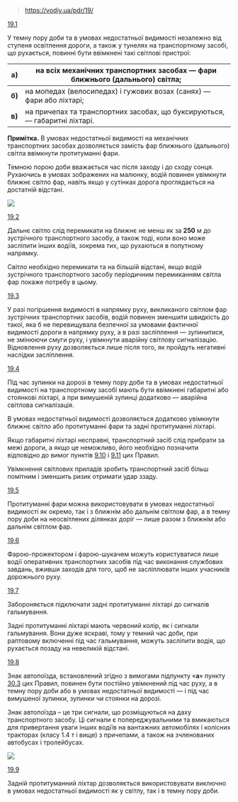 > https://vodiy.ua/pdr/19/

[19.1](https://vodiy.ua/pdr/19/#191 "постійне посилання")

У темну пору доби та в умовах недостатньої видимості незалежно від ступеня освітлення дороги, а також у тунелях на транспортному засобі, що рухається, повинні бути ввімкнені такі світлові пристрої:

| **a)** | на всіх механічних транспортних засобах — фари ближнього (дальнього) світла; |
| --- | --- |
| **б)** | на мопедах (велосипедах) і гужових возах (санях) — фари або ліхтарі; |
| **в)** | на причепах та транспортних засобах, що буксируються, — габаритні ліхтарі. |

**Примітка.** В умовах недостатньої видимості на механічних транспортних засобах дозволяється замість фар ближнього (дальнього) світла ввімкнути протитуманні фари.

Темною порою доби вважається час після заходу і до сходу сонця. Рухаючись в умовах зображених на малюнку, водій повинен увімкнути ближнє світло фар, навіть якщо у сутінках дорога проглядається на достатній відстані.

![](https://vodiy.ua/media/questions/1100_.jpg)

[19.2](https://vodiy.ua/pdr/19/#192 "постійне посилання")

Дальнє світло слід перемикати на ближнє не менш як за **250** м до зустрічного транспортного засобу, а також тоді, коли воно може засліпити інших водіїв, зокрема тих, що рухаються в попутному напрямку.

Світло необхідно перемикати та на більшій відстані, якщо водій зустрічного транспортного засобу періодичним перемиканням світла фар покаже потребу в цьому.

[19.3](https://vodiy.ua/pdr/19/#193 "постійне посилання")

У разі погіршення видимості в напрямку руху, викликаного світлом фар зустрічних транспортних засобів, водій повинен зменшити швидкість до такої, яка б не перевищувала безпечної за умовами фактичної видимості дороги в напрямку руху, а в разі засліплення — зупинитися, не змінюючи смуги руху, і увімкнути аварійну світлову сигналізацію. Відновлення руху дозволяється лише після того, як пройдуть негативні наслідки засліплення.

[19.4](https://vodiy.ua/pdr/19/#194 "постійне посилання")

Під час зупинки на дорозі в темну пору доби та в умовах недостатньої видимості на транспортному засобі мають бути ввімкнені габаритні або стоянкові ліхтарі, а при вимушеній зупинці додатково — аварійна світлова сигналізація.

В умовах недостатньої видимості дозволяється додатково увімкнути ближнє світло або протитуманні фари та задні протитуманні ліхтарі.

Якщо габаритні ліхтарі несправні, транспортний засіб слід прибрати за межі дороги, а якщо це неможливо, його необхідно позначити відповідно до вимог пунктів [9.10](https://vodiy.ua/pdr/9/#910) і [9.11](https://vodiy.ua/pdr/9/#911) цих Правил.

Увімкнення світлових приладів зробить транспортний засіб більш помітним і зменшить ризик отримати удар ззаду.

[19.5](https://vodiy.ua/pdr/19/#195 "постійне посилання")

Протитуманні фари можна використовувати в умовах недостатньої видимості як окремо, так і з ближнім або дальнім світлом фар, а в темну пору доби на неосвітлених ділянках доріг — лише разом з ближнім або дальнім світлом фар.

[19.6](https://vodiy.ua/pdr/19/#196 "постійне посилання")

Фарою-прожектором і фарою-шукачем можуть користуватися лише водії оперативних транспортних засобів під час виконання службових завдань, вживши заходів для того, щоб не засліплювати інших учасників дорожнього руху.

[19.7](https://vodiy.ua/pdr/19/#197 "постійне посилання")

Забороняється підключати задні протитуманні ліхтарі до сигналів гальмування.

Задні протитуманні ліхтарі мають червоний колір, як і сигнали гальмування. Вони дуже яскраві, тому у темний час доби, при раптовому включенні під час гальмування, можуть засліпити водія, що рухається позаду на невеликій відстані.

[19.8](https://vodiy.ua/pdr/19/#198 "постійне посилання")

Знак автопоїзда, встановлений згідно з вимогами підпункту «**а**» пункту [30.3](https://vodiy.ua/pdr/30/#303) цих Правил, повинен бути постійно увімкнений під час руху, а в темну пору доби або в умовах недостатньої видимості — і під час вимушеної зупинки, зупинки чи стоянки на дорозі.

Знак автопоїзда – це три сигнали, що розміщуються на даху транспортного засобу. Ці сигнали є попереджувальними та вмикаються для привертання уваги інших водіїв на вантажних автомобілях і колісних тракторах (класу 1.4 т і вище) з причепами, а також на зчленованих автобусах і тролейбусах.

![](https://vodiy.ua/media/questions/882_.jpg)

[19.9](https://vodiy.ua/pdr/19/#199 "постійне посилання")

Задній протитуманний ліхтар дозволяється використовувати виключно в умовах недостатньої видимості як у світлу, так і в темну пору доби.